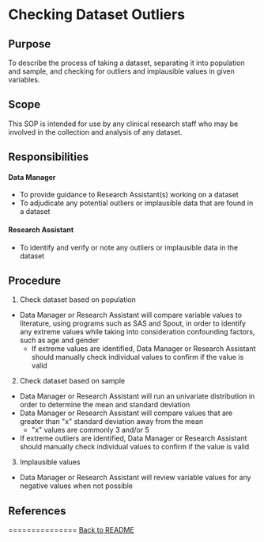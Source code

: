 Checking Dataset Outliers
=====================================

Purpose
-------
To describe the process of taking a dataset, separating it into population and sample, and checking for outliers and implausible values in given variables.

Scope
-----
This SOP is intended for use by any clinical research staff who may be involved in the collection and analysis of any dataset.

Responsibilities
----------------
#### Data Manager
- To provide guidance to Research Assistant(s) working on a dataset
- To adjudicate any potential outliers or implausible data that are found in a dataset

#### Research Assistant
- To identify and verify or note any outliers or implausible data in the dataset

Procedure
---------
1. Check dataset based on population
  * Data Manager or Research Assistant will compare variable values to literature, using programs such as SAS and Spout, in order to identify any extreme values while taking into consideration confounding factors, such as age and gender
    - If extreme values are identified, Data Manager or Research Assistant should manually check individual values to confirm if the value is valid
2. Check dataset based on sample
  * Data Manager or Research Assistant will run an univariate distribution in order to determine the mean and standard deviation
  * Data Manager or Research Assistant will compare values that are greater than "x" standard deviation away from the mean
    - "x" values are commonly 3 and/or 5
  * If extreme outliers are identified, Data Manager or Research Assistant should manually check individual values to confirm if the value is valid
3. Implausible values
  * Data Manager or Research Assistant will review variable values for any negative values when not possible

References
----------

===============
[Back to README](README.md)
